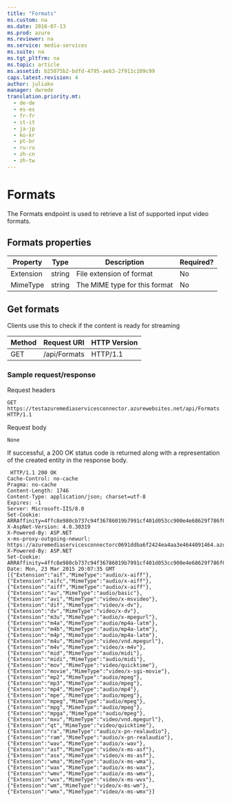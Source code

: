 ```yaml
---
title: "Formats"
ms.custom: na
ms.date: 2016-07-13
ms.prod: azure
ms.reviewer: na
ms.service: media-services
ms.suite: na
ms.tgt_pltfrm: na
ms.topic: article
ms.assetid: b25075b2-bdfd-4795-ae63-2f911c109c99
caps.latest.revision: 4
author: juliako
manager: dwrede
translation.priority.mt: 
  - de-de
  - es-es
  - fr-fr
  - it-it
  - ja-jp
  - ko-kr
  - pt-br
  - ru-ru
  - zh-cn
  - zh-tw
---
```

# Formats
The Formats endpoint is used to retrieve a list of supported input video formats.  
  
## Formats properties  
  
|Property|Type|Description|Required?|  
|--------------|----------|-----------------|---------------|  
|Extension|string|File extension of format|No|  
|MimeType|string|The MIME type for this format|No|  
  
## Get formats  
 Clients use this to check if the content is ready for streaming  
  
|Method|Request URI|HTTP Version|  
|------------|-----------------|------------------|  
|GET|/api/Formats|HTTP/1.1|  
  
### Sample request/response  
 Request headers  
  
```  
GET https://testazuremediaservicesconnector.azurewebsites.net/api/Formats HTTP/1.1  
```  
  
 Request body  
  
```  
None  
```  
  
 If successful, a 200 OK status code is returned along with a representation of the created entity in the response body.  
  
```  
 HTTP/1.1 200 OK   
Cache-Control: no-cache   
Pragma: no-cache   
Content-Length: 1746   
Content-Type: application/json; charset=utf-8   
Expires: -1   
Server: Microsoft-IIS/8.0   
Set-Cookie: ARRAffinity=4ffc8e980cb737c94f36786019b7991cf401d053cc900e4e68629f786f0d288b;Path=/;Domain=ctest2gateway.azurewebsites.net   
X-AspNet-Version: 4.0.30319   
X-Powered-By: ASP.NET   
x-ms-proxy-outgoing-newurl: https://azuremediaservicesconnectorc0691ddba6f2424ea4aa3e4644091464.azurewebsites.net/api/Formats   
X-Powered-By: ASP.NET   
Set-Cookie: ARRAffinity=4ffc8e980cb737c94f36786019b7991cf401d053cc900e4e68629f786f0d288b;Path=/;Domain=ctest2gateway.azurewebsites.net   
Date: Mon, 23 Mar 2015 20:07:35 GMT   
[{"Extension":"aif","MimeType":"audio/x-aiff"},{"Extension":"aifc","MimeType":"audio/x-aiff"},{"Extension":"aiff","MimeType":"audio/x-aiff"},{"Extension":"au","MimeType":"audio/basic"},{"Extension":"avi","MimeType":"video/x-msvideo"},{"Extension":"dif","MimeType":"video/x-dv"},{"Extension":"dv","MimeType":"video/x-dv"},{"Extension":"m3u","MimeType":"audio/x-mpegurl"},{"Extension":"m4a","MimeType":"audio/mp4a-latm"},{"Extension":"m4b","MimeType":"audio/mp4a-latm"},{"Extension":"m4p","MimeType":"audio/mp4a-latm"},{"Extension":"m4u","MimeType":"video/vnd.mpegurl"},{"Extension":"m4v","MimeType":"video/x-m4v"},{"Extension":"mid","MimeType":"audio/midi"},{"Extension":"midi","MimeType":"audio/midi"},{"Extension":"mov","MimeType":"video/quicktime"},{"Extension":"movie","MimeType":"video/x-sgi-movie"},{"Extension":"mp2","MimeType":"audio/mpeg"},{"Extension":"mp3","MimeType":"audio/mpeg"},{"Extension":"mp4","MimeType":"audio/mp4"},{"Extension":"mpe","MimeType":"audio/mpeg"},{"Extension":"mpeg","MimeType":"audio/mpeg"},{"Extension":"mpg","MimeType":"audio/mpeg"},{"Extension":"mpga","MimeType":"audio/mpeg"},{"Extension":"mxu","MimeType":"video/vnd.mpegurl"},{"Extension":"qt","MimeType":"video/quicktime"},{"Extension":"ra","MimeType":"audio/x-pn-realaudio"},{"Extension":"ram","MimeType":"audio/x-pn-realaudio"},{"Extension":"wav","MimeType":"audio/x-wav"},{"Extension":"asf","MimeType":"video/x-ms-asf"},{"Extension":"asx","MimeType":"video/x-ms-asf"},{"Extension":"wma","MimeType":"audio/x-ms-wma"},{"Extension":"wax","MimeType":"audio/x-ms-wax"},{"Extension":"wmv","MimeType":"audio/x-ms-wmv"},{"Extension":"wvx","MimeType":"video/x-ms-wvx"},{"Extension":"wm","MimeType":"video/x-ms-wm"},{"Extension":"wmx","MimeType":"video/x-ms-wmx"}]  
```